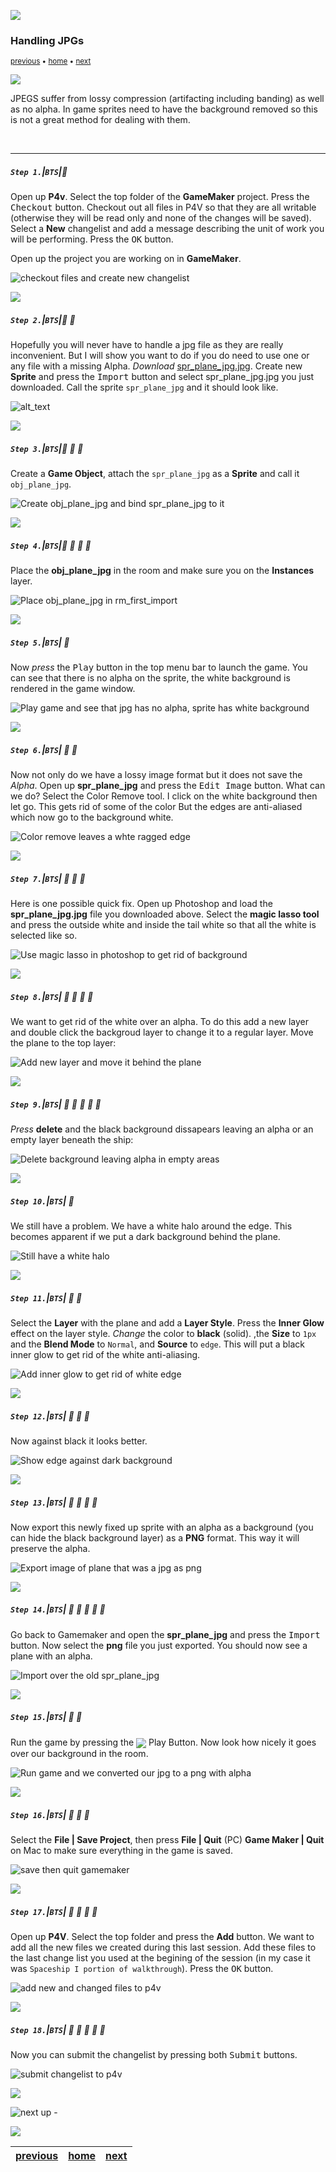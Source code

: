 ![](../images/line3.png)

### Handling JPGs

<sub>[previous](../pixel-graphics/README.md#user-content-pixel-graphics-formats) • [home](../README.md#user-content-gms2-background-tiles--sprites---table-of-contents) • [next](../handling-gif/README.md#user-content-handling-gifs-and-other-formats)</sub>

![](../images/line3.png)

JPEGS suffer from lossy compression (artifacting including banding) as well as no alpha.  In game sprites need to have the background removed so this is not a great method for dealing with them. 

<br>

---


##### `Step 1.`\|`BTS`|:small_blue_diamond:

Open up **P4v**.  Select the top folder of the **GameMaker** project. Press the <kbd>Checkout</kbd> button.  Checkout out all files in P4V so that they are all writable (otherwise they will be read only and none of the changes will be saved). Select a **New** changelist and add a message describing the unit of work you will be performing. Press the <kbd>OK</kbd> button.

Open up the project you are working on in **GameMaker**. 

![checkout files and create new changelist](images/checkoutFiles.png)

![](../images/line2.png)

##### `Step 2.`\|`BTS`|:small_blue_diamond: :small_blue_diamond: 

Hopefully you will never have to handle a jpg file as they are really inconvenient.  But I will show you want to do if you do need to use one or any file with a missing Alpha.  *Download* [spr_plane_jpg.jpg](../Assets/JPG/spr_plane_jpg.jpg). Create new **Sprite** and press the <kbd>Import</kbd> button and select spr_plane_jpg.jpg you just downloaded. Call the sprite `spr_plane_jpg` and it should look like.

![alt_text](images/SprPlaneJpg.png)

![](../images/line2.png)

##### `Step 3.`\|`BTS`|:small_blue_diamond: :small_blue_diamond: :small_blue_diamond:

Create a **Game Object**, attach the `spr_plane_jpg` as a **Sprite** and call it `obj_plane_jpg`.

![Create obj_plane_jpg and bind spr_plane_jpg to it](images/ObjPlaneJPG.png)

![](../images/line2.png)

##### `Step 4.`\|`BTS`|:small_blue_diamond: :small_blue_diamond: :small_blue_diamond: :small_blue_diamond:

Place the **obj_plane_jpg**  in the room and make sure you on the **Instances** layer.

![Place obj_plane_jpg in rm_first_import](images/PutPlaneInRoom.png)

![](../images/line2.png)

##### `Step 5.`\|`BTS`| :small_orange_diamond:

Now *press* the <kbd>Play</kbd> button in the top menu bar to launch the game. You can see that there is no alpha on the sprite, the white background is rendered in the game window.

![Play game and see that jpg has no alpha, sprite has white background](images/RunGameWithJPGWhiteBG.png)

![](../images/line2.png)

##### `Step 6.`\|`BTS`| :small_orange_diamond: :small_blue_diamond:

Now not only do we have a lossy image format but it does not save the *Alpha*. Open up **spr_plane_jpg** and press the <kbd>Edit Image</kbd> button.  What can we do? Select the Color Remove tool. I click on the white background then let go.  This gets rid of some of the color But the edges are anti-aliased which now go to the background white.

![Color remove leaves a whte ragged edge](images/ColorRemove.gif)

![](../images/line2.png)

##### `Step 7.`\|`BTS`| :small_orange_diamond: :small_blue_diamond: :small_blue_diamond:

Here is one possible quick fix.  Open up Photoshop and load the **spr_plane_jpg.jpg** file you downloaded above. Select the **magic lasso tool** and press the outside white and inside the tail white so that all the white is selected like so.

![Use magic lasso in photoshop to get rid of background](images/MagicWandSelectionOfWhite.png)

![](../images/line2.png)

##### `Step 8.`\|`BTS`| :small_orange_diamond: :small_blue_diamond: :small_blue_diamond: :small_blue_diamond:

We want to get rid of the white over an alpha.  To do this add a new layer and double click the backgroud layer to change it to a regular layer. Move the plane to the top layer:

![Add new layer and move it behind the plane](images/AddEmptyLayerBeneathPlane.png)

![](../images/line2.png)

##### `Step 9.`\|`BTS`| :small_orange_diamond: :small_blue_diamond: :small_blue_diamond: :small_blue_diamond: :small_blue_diamond:

*Press* **delete** and the black background dissapears leaving an alpha or an empty layer beneath the ship:

![Delete background leaving alpha in empty areas](images/DeleteBacktround.png)

![](../images/line2.png)

##### `Step 10.`\|`BTS`| :large_blue_diamond:

We still have a problem.  We have a white halo around the edge.  This becomes apparent if we put a dark background behind the plane.

![Still have a white halo](images/WhiteHalo.png)

![](../images/line2.png)

##### `Step 11.`\|`BTS`| :large_blue_diamond: :small_blue_diamond: 

Select the **Layer** with the plane and add a **Layer Style**. Press the **Inner Glow** effect on the layer style.  *Change* the color to **black** (solid). ,the **Size** to `1px` and the **Blend Mode** to `Normal`, and **Source** to `edge`.  This will put a black inner glow to get rid of the white anti-aliasing.

![Add inner glow to get rid of white edge](images/InnerBlackGlow.png)

![](../images/line2.png)

##### `Step 12.`\|`BTS`| :large_blue_diamond: :small_blue_diamond: :small_blue_diamond: 

Now against black it looks better.

![Show edge against dark background](images/ImprovedEdge.png)

![](../images/line2.png)

##### `Step 13.`\|`BTS`| :large_blue_diamond: :small_blue_diamond: :small_blue_diamond:  :small_blue_diamond: 

Now export this newly fixed up sprite with an alpha as a background (you can hide the black background layer) as a **PNG** format.  This way it will preserve the alpha.

![Export image of plane that was a jpg as png](images/ExportAsPNG.png)

![](../images/line2.png)

##### `Step 14.`\|`BTS`| :large_blue_diamond: :small_blue_diamond: :small_blue_diamond: :small_blue_diamond:  :small_blue_diamond: 

Go back to Gamemaker and open the **spr_plane_jpg** and press the <kbd>Import</kbd> button.  Now select the **png** file you just exported.  You should now see a plane with an alpha.

![Import over the old spr_plane_jpg](images/ReImportSprite.png)

![](../images/line2.png)

##### `Step 15.`\|`BTS`| :large_blue_diamond: :small_orange_diamond: 

Run the game by pressing the <img style="vertical-align:middle" src="http://marcaubanel.com/gamemaker/GMS2-Images/Shared/Icon_RunProject.png"> Play Button. Now look how nicely it goes over our background in the room.

![Run game and we converted our jpg to a png with alpha](images/FixedJPGInRoom.png)

![](../images/line2.png)

##### `Step 16.`\|`BTS`| :large_blue_diamond: :small_orange_diamond:   :small_blue_diamond: 

Select the **File | Save Project**, then press **File | Quit** (PC) **Game Maker | Quit** on Mac to make sure everything in the game is saved.

![save then quit gamemaker](images/saveQuit.png)

![](../images/line2.png)

##### `Step 17.`\|`BTS`| :large_blue_diamond: :small_orange_diamond: :small_blue_diamond: :small_blue_diamond:

Open up **P4V**.  Select the top folder and press the **Add** button.  We want to add all the new files we created during this last session.  Add these files to the last change list you used at the begining of the session (in my case it was `Spaceship I portion of walkthrough`). Press the <kbd>OK</kbd> button.

![add new and changed files to p4v](images/add.png)

![](../images/line2.png)

##### `Step 18.`\|`BTS`| :large_blue_diamond: :small_orange_diamond: :small_blue_diamond: :small_blue_diamond: :small_blue_diamond:

Now you can submit the changelist by pressing both <kbd>Submit</kbd> buttons.

![submit changelist to p4v](images/submit.png)

![](../images/line.png)

<!-- <img src="https://via.placeholder.com/1000x100/45D7CA/000000/?text=Next Up - Gifs and More"> -->
![next up - ](images/banner.png)

![](../images/line.png)

| [previous](../pixel-graphics/README.md#user-content-pixel-graphics-formats)| [home](../README.md#user-content-gms2-background-tiles--sprites---table-of-contents) | [next](../handling-gif/README.md#user-content-handling-gifs-and-other-formats)|
|---|---|---|
